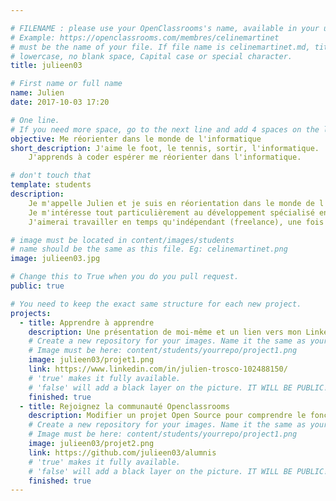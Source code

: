 ```yaml
---

# FILENAME : please use your OpenClassrooms's name, available in your url.
# Example: https://openclassrooms.com/membres/celinemartinet
# must be the name of your file. If file name is celinemartinet.md, title is celinemartinet.
# lowercase, no blank space, Capital case or special character.
title: julieen03

# First name or full name
name: Julien
date: 2017-10-03 17:20

# One line.
# If you need more space, go to the next line and add 4 spaces on the left, as in 'description'.
objective: Me réorienter dans le monde de l'informatique
short_description: J'aime le foot, le tennis, sortir, l'informatique.
    J'apprends à coder espérer me réorienter dans l'informatique.

# don't touch that
template: students
description:
    Je m'appelle Julien et je suis en réorientation dans le monde de l'informatique.
    Je m'intéresse tout particulièrement au développement spécialisé en java dont j'aimerai faire mon futur métier.
    J'aimerai travailler en temps qu'indépendant (freelance), une fois que j'aurai acquis plus d'éxpérience.

# image must be located in content/images/students
# name should be the same as this file. Eg: celinemartinet.png
image: julieen03.jpg

# Change this to True when you do you pull request.
public: true

# You need to keep the exact same structure for each new project.
projects:
  - title: Apprendre à apprendre 
    description: Une présentation de moi-même et un lien vers mon LinkedIn.
    # Create a new repository for your images. Name it the same as your nickname and profile picture.
    # Image must be here: content/students/yourrepo/project1.png
    image: julieen03/projet1.png
    link: https://www.linkedin.com/in/julien-trosco-102488150/
    # 'true' makes it fully available.
    # 'false' will add a black layer on the picture. IT WILL BE PUBLIC!
    finished: true
  - title: Rejoignez la communauté Openclassrooms 
    description: Modifier un projet Open Source pour comprendre le fonctionnement de Git, de Github et des pull requests
    # Create a new repository for your images. Name it the same as your nickname and profile picture.
    # Image must be here: content/students/yourrepo/project1.png
    image: julieen03/projet2.png
    link: https://github.com/julieen03/alumnis
    # 'true' makes it fully available.
    # 'false' will add a black layer on the picture. IT WILL BE PUBLIC!
    finished: true	
---
```

